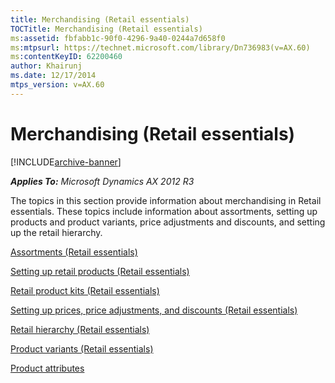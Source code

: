 ```yaml
---
title: Merchandising (Retail essentials)
TOCTitle: Merchandising (Retail essentials)
ms:assetid: fbfabb1c-90f0-4296-9a40-0244a7d658f0
ms:mtpsurl: https://technet.microsoft.com/library/Dn736983(v=AX.60)
ms:contentKeyID: 62200460
author: Khairunj
ms.date: 12/17/2014
mtps_version: v=AX.60
---
```


# Merchandising (Retail essentials) 


[!INCLUDE[archive-banner](includes/archive-banner.md)]


_**Applies To:** Microsoft Dynamics AX 2012 R3_

The topics in this section provide information about merchandising in Retail essentials. These topics include information about assortments, setting up products and product variants, price adjustments and discounts, and setting up the retail hierarchy.

[Assortments (Retail essentials)](assortments-retail-essentials.md)

[Setting up retail products (Retail essentials)](setting-up-retail-products-retail-essentials.md)

[Retail product kits (Retail essentials)](retail-product-kits-retail-essentials.md)

[Setting up prices, price adjustments, and discounts (Retail essentials)](setting-up-prices-price-adjustments-and-discounts-retail-essentials.md)

[Retail hierarchy (Retail essentials)](retail-hierarchy-retail-essentials.md)

[Product variants (Retail essentials)](product-variants-retail-essentials.md)

[Product attributes](product-attributes.md)

  


